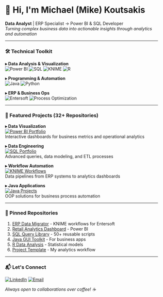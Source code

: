 # 👋 Hi, I'm Michael (Mike) Koutsakis 

**Data Analyst** | ERP Specialist → Power BI & SQL Developer  
*Turning complex business data into actionable insights through analytics and automation*

---

### 🛠️ Technical Toolkit
**▸ Data Analysis & Visualization**  
![Power BI](https://img.shields.io/badge/Power_BI-F2C811?style=flat&logo=powerbi&logoColor=black)
![SQL](https://img.shields.io/badge/SQL-4479A1?style=flat&logo=postgresql&logoColor=white)
![KNIME](https://img.shields.io/badge/KNIME-348F2D?style=flat&logo=knime&logoColor=white)
![R](https://img.shields.io/badge/R-276DC3?style=flat&logo=r&logoColor=white)

**▸ Programming & Automation**  
![Java](https://img.shields.io/badge/Java-ED8B00?style=flat&logo=openjdk&logoColor=white)
![Python](https://img.shields.io/badge/Python-3776AB?style=flat&logo=python&logoColor=white)

**▸ ERP & Business Ops**  
![Entersoft](https://img.shields.io/badge/ERP-Entersoft-00599C?style=flat)
![Process Optimization](https://img.shields.io/badge/Process_Optimization-FF6600?style=flat)

---

### 🚀 Featured Projects (32+ Repositories)
**▸ Data Visualization**  
[![Power BI Portfolio](https://img.shields.io/badge/🔍_Power_BI_Portfolio-FF9E0F?style=flat)](https://github.com/mischa24/powerbi-portfolio)  
Interactive dashboards for business metrics and operational analytics

**▸ Data Engineering**  
[![SQL Portfolio](https://img.shields.io/badge/📊_SQL_Portfolio-00599C?style=flat)](https://github.com/mischa24/sql-portfolio)  
Advanced queries, data modeling, and ETL processes

**▸ Workflow Automation**  
[![KNIME Workflows](https://img.shields.io/badge/⚙️_KNIME_Workflows-348F2D?style=flat)](https://github.com/mischa24/knime-workflows)  
Data pipelines from ERP systems to analytics dashboards

**▸ Java Applications**  
[![Java Projects](https://img.shields.io/badge/☕_Java_Projects-ED8B00?style=flat)](https://github.com/mischa24/java-projects)  
OOP solutions for business process automation

---

### 📌 Pinned Repositories
1. [ERP Data Migrator](link) - KNIME workflows for Entersoft  
2. [Retail Analytics Dashboard](link) - Power BI  
3. [SQL Query Library](link) - 50+ reusable scripts  
4. [Java GUI Toolkit](link) - For business apps  
5. [R Data Analysis](link) - Statistical models  
6. [Project Template](link) - My analytics workflow  

---

### 📬 Let's Connect
[![LinkedIn](https://img.shields.io/badge/LinkedIn-0077B5?style=flat&logo=linkedin&logoColor=white)](https://www.linkedin.com/in/michael-k-koutsakis-6a799b129)
[![Email](https://img.shields.io/badge/Email-D14836?style=flat&logo=gmail&logoColor=white)](mailto:your@email.com)

*Always open to collaborations over coffee! ☕*
